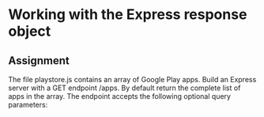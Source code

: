 # Working with the Express response object

## Assignment

The file playstore.js contains an array of Google Play apps. Build an Express server with a GET endpoint /apps. By default return the complete list of apps in the array. The endpoint accepts the following optional query parameters:
